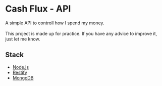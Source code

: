 # Cash Flux - API

A simple API to controll how I spend my money.<br/><br/>
This project is made up for practice. If you have any advice to improve it, just let me know.

## Stack
* [Node.js](https://nodejs.org/en/)
* [Restify](http://restify.com/)
* [MongoDB](https://www.mongodb.com/)
